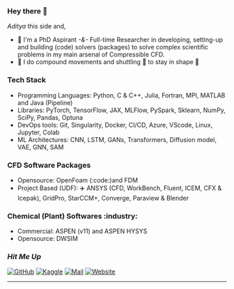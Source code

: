 ### Hey there 👋

_Aditya_ this side and, 

* :telescope: I'm a PhD Aspirant _-&-_ Full-time Researcher in developing, setting-up and building (code) solvers (packages) to solve complex scientific problems in my main arsenal of Compressible CFD.
* :runner: I do compound movements and shuttling 🏸 to stay in shape :muscle:

### Tech Stack

* Programming Languages: Python, C & C++, Julia, Fortran, MPI, MATLAB and Java (Pipeline)
* Libraries: PyTorch, TensorFlow, JAX, MLFlow, PySpark, Sklearn, NumPy, SciPy, Pandas, Optuna
* DevOps tools: Git, Singularity, Docker, CI/CD, Azure, VScode, Linux, Jupyter, Colab
* ML Architectures: CNN, LSTM, GANs, Transformers, Diffusion model, VAE, GNN, SAM

### CFD Software Packages
* Opensource: OpenFoam (:code:)and FDM
* Project Based (UDF): ✈️ ANSYS (CFD, WorkBench, Fluent, ICEM, CFX & Icepak), GridPro, StarCCM+, Converge, Paraview & Blender  

### Chemical (Plant) Softwares :industry:
* Commercial: ASPEN (v11) and ASPEN HYSYS
* Opensource: DWSIM


### _Hit Me Up_
[![GitHub](https://img.shields.io/badge/GitHub-100000?style=for-the-badge&logo=github&logoColor=white)](https://github.com/adityaIyerramesh98)
[![Kaggle](https://img.shields.io/badge/Kaggle-20BEFF?style=for-the-badge&logo=kaggle&logoColor=white)](https://www.kaggle.com/adityaramesh98)
[![Mail](https://img.shields.io/badge/Email-D14836?style=for-the-badge&logo=gmail&logoColor=white)](mailto:iyer.aditya98@yahoo.com)
[![Website](https://img.shields.io/badge/Website-4285F4?style=for-the-badge&logo=google-chrome&logoColor=white)](https://adityaiyerramesh98.github.io)

---


